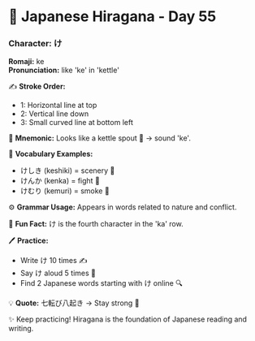 # 📖 Japanese Hiragana - Day 55

### Character: け  
**Romaji:** ke  
**Pronunciation:** like 'ke' in 'kettle'  

✍️ **Stroke Order:**  
- 1: Horizontal line at top
- 2: Vertical line down
- 3: Small curved line at bottom left

📝 **Mnemonic:** Looks like a kettle spout 🍵 → sound 'ke'.  

📌 **Vocabulary Examples:**  
- けしき (keshiki) = scenery 🌄
- けんか (kenka) = fight 👊
- けむり (kemuri) = smoke 💨

⚙️ **Grammar Usage:** Appears in words related to nature and conflict.  

🎉 **Fun Fact:** け is the fourth character in the 'ka' row.  

🖊️ **Practice:**  
- Write け 10 times ✍️
- Say け aloud 5 times 🎤
- Find 2 Japanese words starting with け online 🔍

💡 **Quote:** 七転び八起き → Stay strong 💪  

✨ Keep practicing! Hiragana is the foundation of Japanese reading and writing.
